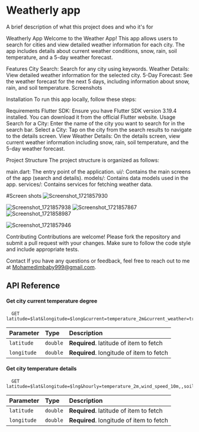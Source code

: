 
# Weatherly app

A brief description of what this project does and who it's for

Weatherly App
Welcome to the Weather App! This app allows users to search for cities and view detailed weather information for each city. The app includes details about current weather conditions, snow, rain, soil temperature, and a 5-day weather forecast.

Features
City Search: Search for any city using keywords.
Weather Details: View detailed weather information for the selected city.
5-Day Forecast: See the weather forecast for the next 5 days, including information about snow, rain, and soil temperature.
Screenshots


Installation
To run this app locally, follow these steps:


Requirements
Flutter SDK: Ensure you have Flutter SDK version 3.19.4 installed. You can download it from the official Flutter website.
Usage
Search for a City: Enter the name of the city you want to search for in the search bar.
Select a City: Tap on the city from the search results to navigate to the details screen.
View Weather Details: On the details screen, view current weather information including snow, rain, soil temperature, and the 5-day weather forecast.

Project Structure
The project structure is organized as follows:

main.dart: The entry point of the application.
ui/: Contains the main screens of the app (search and details).
models/: Contains data models used in the app.
services/: Contains services for fetching weather data.



#Screen shots
![Screenshot_1721857930](https://github.com/user-attachments/assets/c0354f3a-8a07-47b0-a9bf-3346f5d2f34d)

![Screenshot_1721857938](https://github.com/user-attachments/assets/e0892c79-5a8c-4c50-bc62-a460bbbcb437)
![Screenshot_1721857867](https://github.com/user-attachments/assets/b658a34d-6058-4f3d-a046-50ca18f07073)![Screenshot_1721858987](https://github.com/user-attachments/assets/56af749a-4fd3-4214-8318-d343d2d354bb)

![Screenshot_1721857946](https://github.com/user-attachments/assets/e3ac04e1-6365-4f0b-8afd-72e9d857538f)

Contributing
Contributions are welcome! Please fork the repository and submit a pull request with your changes. Make sure to follow the code style and include appropriate tests.



Contact
If you have any questions or feedback, feel free to reach out to me at Mohamedimbaby999@gmail.com.
## API Reference

#### Get city current temperature degree

```http
  GET latitude=$lat&longitude=$long&current=temperature_2m&current_weather=true
```

| Parameter | Type     | Description                       |
| :-------- | :------- | :-------------------------------- |
| `latitude`      | `double` | **Required**. latitude of item to fetch |
| `longitude`      | `double` | **Required**. longitude of item to fetch |

#### Get city temperature details

```http
  GET latitude=$lat&longitude=$lng&hourly=temperature_2m,wind_speed_10m,,soil_temperature_0cm,rain,snowfall,wind_direction_10m,weather_code&forecast_days=5&current_weather=true
```

| Parameter | Type     | Description                       |
| :-------- | :------- | :-------------------------------- |
| `latitude`      | `double` | **Required**. latitude of item to fetch |
| `longitude`      | `double` | **Required**. longitude of item to fetch |


